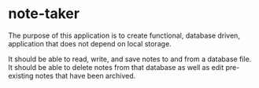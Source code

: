 # note-taker

The purpose of this application is to create functional, database driven, application that does not depend on local storage.

It should be able to read, write, and save notes to and from a database file.
It should be able to delete notes from that database as well as edit pre-existing notes that have been archived.

